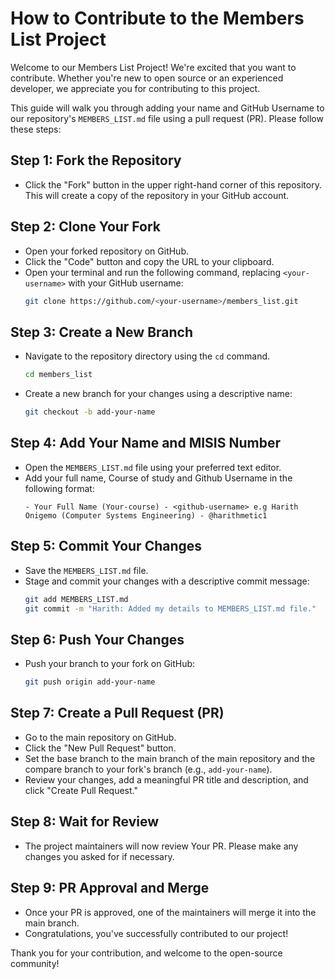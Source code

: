 
# How to Contribute to the Members List Project

Welcome to our Members List Project! We're excited that you want to contribute. Whether you're new to open source or an experienced developer, we appreciate you for contributing to this project.

This guide will walk you through adding your name and GitHub Username to our repository's `MEMBERS_LIST.md` file using a pull request (PR). Please follow these steps:

## Step 1: Fork the Repository

- Click the "Fork" button in the upper right-hand corner of this repository. This will create a copy of the repository in your GitHub account.

## Step 2: Clone Your Fork

- Open your forked repository on GitHub.
- Click the "Code" button and copy the URL to your clipboard.
- Open your terminal and run the following command, replacing `<your-username>` with your GitHub username:
  ```sh
  git clone https://github.com/<your-username>/members_list.git
  ```

## Step 3: Create a New Branch

- Navigate to the repository directory using the `cd` command.
  ```sh
  cd members_list
  ```
- Create a new branch for your changes using a descriptive name:
  ```sh
  git checkout -b add-your-name
  ```

## Step 4: Add Your Name and MISIS Number

- Open the `MEMBERS_LIST.md` file using your preferred text editor.
- Add your full name, Course of study and Github Username in the following format:
  ```
  - Your Full Name (Your-course) - <github-username> e.g Harith Onigemo (Computer Systems Engineering) - @harithmetic1
  ```

## Step 5: Commit Your Changes

- Save the `MEMBERS_LIST.md` file.
- Stage and commit your changes with a descriptive commit message:
  ```sh
  git add MEMBERS_LIST.md
  git commit -m "Harith: Added my details to MEMBERS_LIST.md file."
  ```

## Step 6: Push Your Changes

- Push your branch to your fork on GitHub:
  ```sh
  git push origin add-your-name
  ```

## Step 7: Create a Pull Request (PR)

- Go to the main repository on GitHub.
- Click the "New Pull Request" button.
- Set the base branch to the main branch of the main repository and the compare branch to your fork's branch (e.g., `add-your-name`).
- Review your changes, add a meaningful PR title and description, and click "Create Pull Request."

## Step 8: Wait for Review

- The project maintainers will now review Your PR. Please make any changes you asked for if necessary.

## Step 9: PR Approval and Merge

- Once your PR is approved, one of the maintainers will merge it into the main branch.
- Congratulations, you've successfully contributed to our project!

Thank you for your contribution, and welcome to the open-source community!

